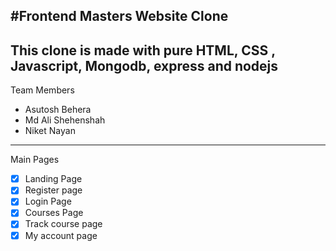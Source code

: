 #Frontend Masters Website Clone
---

This clone is made with pure HTML, CSS , Javascript, Mongodb, express and nodejs
---

Team Members 
- Asutosh Behera
- Md Ali Shehenshah
- Niket Nayan
---

Main Pages
- [x] Landing Page 
- [x] Register page
- [x] Login Page
- [x] Courses Page
- [x] Track course page
- [x] My account page     
